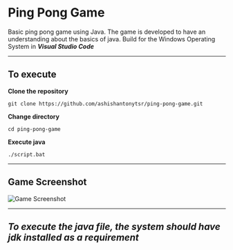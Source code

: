 # Ping Pong Game
Basic ping pong game using Java. The game is developed to have an understanding about the basics of java.
Build for the Windows Operating System in ***Visual Studio Code***

---
## To execute 
**Clone the repository**
```
git clone https://github.com/ashishantonytsr/ping-pong-game.git
```

**Change directory**
```
cd ping-pong-game
```

**Execute java**
```
./script.bat
```

---
## Game Screenshot
![Game Screenshot](https://user-images.githubusercontent.com/72491974/183974455-3896178f-41f3-489b-838e-dd88491a404f.png)


---
*To execute the java file, the system should have jdk installed as a requirement*
---